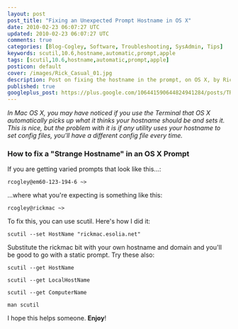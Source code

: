 ```yaml
---           
layout: post
post_title: "Fixing an Unexpected Prompt Hostname in OS X"
date: 2010-02-23 06:07:27 UTC
updated: 2010-02-23 06:07:27 UTC
comments: true
categories: [Blog-Cogley, Software, Troubleshooting, SysAdmin, Tips]
keywords: scutil,10.6,hostname,automatic,prompt,apple
tags: [scutil,10.6,hostname,automatic,prompt,apple]
posticon: default
cover: /images/Rick_Casual_01.jpg
description: Post on fixing the hostname in the prompt, on OS X, by Rick Cogley. 
published: true
googleplus_post: https://plus.google.com/106441590644824941284/posts/TRAC1gz6Zmn
---
```


_In Mac OS X, you may have noticed if you use the Terminal that OS X automatically picks up what it thinks your hostname should be and sets it. This is nice, but the problem with it is if any utility uses your hostname to set config files, you'll have a different config file every time._ 

<!--more--> 

### How to fix a "Strange Hostname" in an OS X Prompt


If you are getting varied prompts that look like this...: 


`rcogley@em60-123-194-6 ~>`


...where what you're expecting is something like this: 


`rcogley@rickmac ~>`


To fix this, you can use scutil. Here's how I did it: 


`scutil --set HostName "rickmac.esolia.net"`


Substitute the rickmac bit with your own hostname and domain and you'll be good to go with a static prompt. Try these also: 


`scutil --get HostName`


`scutil --get LocalHostName`


`scutil --get ComputerName`


`man scutil`


I hope this helps someone. **Enjoy**! 


